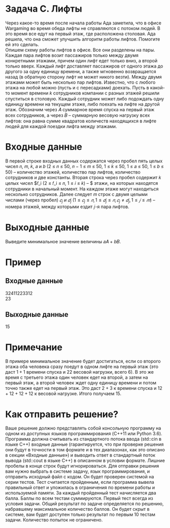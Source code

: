 # Задача C. Лифты
Через какое-то время после начала работы Ада заметила, что в офисе Wargaming во время обеда лифты не справляются с потоком людей. В это время все едут на первый этаж, где расположена столовая. Ада решила, что она сможет улучшить алгоритм работы лифтов. Помогите ей это сделать.  
Опишем схему работы лифтов в офисе. Все они разделены на пары. Каждая пара лифтов возит пассажиров только между двумя конкретными этажами, причем один лифт едет только вниз, а второй только вверх. Каждый лифт доставляет пассажиров от одного этажа до другого за одну единицу времени, а также мгновенно возвращается назад (в обратную сторону лифт не может никого везти). Между двумя этажами может быть несколько пар лифтов. Известно, что с любого этажа на любой можно (пусть и с пересадками) доехать.
Пусть в какой-то момент времени 𝑘 сотрудников компании с разных этажей решили спуститься в столовую. Каждый сотрудник может либо подождать одну единицу времени на текущем этаже, либо поехать на лифте на другой этаж. Обозначим через 𝐴 суммарное время спуска на первый этаж всех сотрудников, а через 𝐵 – суммарную весовую нагрузку всех лифтов: она равна сумме квадратов количеств находящихся в лифте людей для каждой поездки лифта между этажами.

# Входные данные
В первой строке входных данных содержатся через пробел пять целых чисел 𝑛, 𝑚, 𝑘, 𝑎 и 𝑏 (2 ≤ 𝑛 ≤ 50, 𝑛 − 1 ≤
𝑚 ≤ 50, 1 ≤ 𝑘 ≤ 50, 1 ≤ 𝑎 ≤ 50, 1 ≤ 𝑏 ≤ 50) – количество этажей, количество пар лифтов, количество
сотрудников и две константы. Вторая строка через пробел содержит 𝑘 целых чисел $𝑓_i (2 ≤ 𝑓_i ≤ 𝑛, 1 ≤ 𝑖 ≤ 𝑘) – $
этажи, на которых находятся сотрудники в начальный момент. На каждом этаже могут находиться несколько
сотрудников. Далее следует 𝑚 строк с двумя целыми числами (через пробел) $𝑐_j\ и\ 𝑑_j\ (1 ≤ 𝑐_j ≤ 𝑛, 1 ≤ 𝑑_j ≤ 𝑛, 𝑐_j ≠ 𝑑_j, 1 ≤ 𝑗 ≤ 𝑚)$ – номера этажей, между которыми ездит 𝑗-я пара лифтов.

# Выходные данные
Выведите минимальное значение величины 𝑎𝐴 + 𝑏𝐵.

# Пример
## Входные данные
$32411 2233 12$  
$23$

## Выходные данные
$15$

# Примечание
В примере минимальное значение будет достигаться, если со второго этажа оба человека сразу поедут в одном лифте на первый этаж (это даст $1 + 1$ времени спуска и $22$ весовой нагрузки, всего $6$). В это же время с третьего этажа один человек едет на второй, а затем на первый этаж, а второй человек ждет одну единицу времени и потом точно также едет на первый этаж. Это даст $2 + 3$ к времени спуска и $12 + 12 + 12 + 12$ к весовой нагрузке. Итого получаем $15$.

# Как отправить решение?
Ваше решение должно представлять собой консольную программу на одном из доступных языков программирования (C++11 или Python 3.6). Программа должна считывать из стандартного потока ввода (std::cin в языке С++) входные данные (гарантируется, что при проверке решения они будут в точности в том формате и в тех диапазонах, как это описано в секции «Входные данные») и выводить ответ в стандартный поток вывода (std::cout в языке C++) в описанном в условии формате. Лишние пробелы в конце строк будут игнорироваться. Для отправки решения вам нужно выбрать в системе задачу, язык программирования, и отправить исходный файл с кодом. Он будет проверен системой на серии тестов. Тест считается пройденным, если программа вывела правильный ответ и уложилась в ограничения по времени работы и используемой памяти. За каждый пройденный тест начисляется два балла. Баллы по всем тестам суммируются. Первый тест всегда из условия задачи. Общий результат по задаче определяется по решению, набравшему максимальное количество баллов. Он будет скрыт в системе, вам будет доступен только результат по первым 10 тестам задачи. Количество попыток не ограничено.